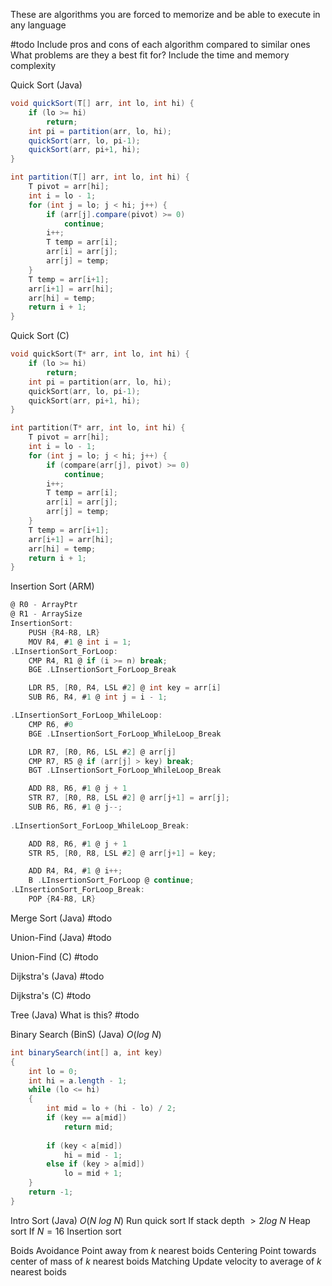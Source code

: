 These are algorithms you are forced to memorize and be able to execute in any language

#todo 
	Include pros and cons of each algorithm compared to similar ones
	What problems are they a best fit for?
	Include the time and memory complexity

Quick Sort (Java)
```java
void quickSort(T[] arr, int lo, int hi) {
	if (lo >= hi) 
		return;
	int pi = partition(arr, lo, hi);
	quickSort(arr, lo, pi-1);
	quickSort(arr, pi+1, hi);
}

int partition(T[] arr, int lo, int hi) {
	T pivot = arr[hi];
	int i = lo - 1;
	for (int j = lo; j < hi; j++) {
		if (arr[j].compare(pivot) >= 0)
			continue;
		i++;
		T temp = arr[i];
		arr[i] = arr[j];
		arr[j] = temp;
	}
	T temp = arr[i+1];
	arr[i+1] = arr[hi];
	arr[hi] = temp;
	return i + 1;
}
```

Quick Sort (C)
```c
void quickSort(T* arr, int lo, int hi) {
	if (lo >= hi)
		return;
	int pi = partition(arr, lo, hi);
	quickSort(arr, lo, pi-1);
	quickSort(arr, pi+1, hi);
}

int partition(T* arr, int lo, int hi) {
	T pivot = arr[hi];
	int i = lo - 1;
	for (int j = lo; j < hi; j++) {
		if (compare(arr[j], pivot) >= 0)
			continue;
		i++;
		T temp = arr[i];
		arr[i] = arr[j];
		arr[j] = temp;
	}
	T temp = arr[i+1];
	arr[i+1] = arr[hi];
	arr[hi] = temp;
	return i + 1;
}
```

Insertion Sort (ARM)
```c
@ R0 - ArrayPtr
@ R1 - ArraySize
InsertionSort:
	PUSH {R4-R8, LR}
	MOV R4, #1 @ int i = 1;
.LInsertionSort_ForLoop:
	CMP R4, R1 @ if (i >= n) break;
	BGE .LInsertionSort_ForLoop_Break

	LDR R5, [R0, R4, LSL #2] @ int key = arr[i]
	SUB R6, R4, #1 @ int j = i - 1;

.LInsertionSort_ForLoop_WhileLoop:
	CMP R6, #0
	BGE .LInsertionSort_ForLoop_WhileLoop_Break

	LDR R7, [R0, R6, LSL #2] @ arr[j]
	CMP R7, R5 @ if (arr[j] > key) break;
	BGT .LInsertionSort_ForLoop_WhileLoop_Break

	ADD R8, R6, #1 @ j + 1
	STR R7, [R0, R8, LSL #2] @ arr[j+1] = arr[j];
	SUB R6, R6, #1 @ j--;
	
.LInsertionSort_ForLoop_WhileLoop_Break:

	ADD R8, R6, #1 @ j + 1
	STR R5, [R0, R8, LSL #2] @ arr[j+1] = key;

	ADD R4, R4, #1 @ i++;
	B .LInsertionSort_ForLoop @ continue;
.LInsertionSort_ForLoop_Break:
	POP {R4-R8, LR}
```

Merge Sort (Java)
	#todo 

Union-Find (Java)
	#todo 

Union-Find (C)
	#todo 

Dijkstra's (Java)
	#todo 

Dijkstra's (C)
	#todo 

Tree (Java)
	What is this?
	#todo

Binary Search (BinS) (Java)
$O(log\ N)$
```java
int binarySearch(int[] a, int key)
{
	int lo = 0;
	int hi = a.length - 1;
	while (lo <= hi)
	{
		int mid = lo + (hi - lo) / 2;
		if (key == a[mid])
			return mid;
		
		if (key < a[mid])
			hi = mid - 1;
		else if (key > a[mid])
			lo = mid + 1;
	}
	return -1;
}
```

Intro Sort (Java)
	$O(N \ log \ N)$
	Run quick sort
	If stack depth $> 2 log \ N$
		Heap sort
	If $N = 16$
		Insertion sort

Boids
	Avoidance
		Point away from $k$ nearest boids
	Centering
		Point towards center of mass of $k$ nearest boids
	Matching
		Update velocity to average of $k$ nearest boids